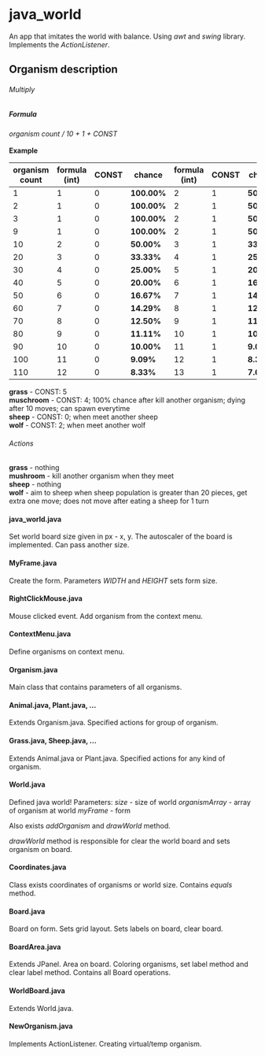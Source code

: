 # java_world
An app that imitates the world with balance. Using *awt* and *swing* library. Implements the *ActionListener*.

## Organism description
###### Multiply
##### Formula
*organism count / 10 + 1 + CONST*<br><br>
**Example**<br>
<style type="text/css">
	table.tableizer-table {
		font-size: 12px;
		border: 1px solid #CCC; 
		font-family: Arial, Helvetica, sans-serif;
	} 
	.tableizer-table td {
		padding: 4px;
		margin: 3px;
		border: 1px solid #CCC;
	}
	.tableizer-table th {
		background-color: #104E8B; 
		color: #FFF;
		font-weight: bold;
	}
</style>
<table>
<thead><tr><th>organism count</th><th>formula (int)</th><th>CONST</th><th>chance</th><th>formula (int)</th><th>CONST</th><th>chance</th><th>formula (int)</th><th>CONST</th><th>chance</th></tr></thead><tbody>
 <tr><td>1</td><td>1</td><td>0</td><td><b>100.00%</b></td><td>2</td><td>1</td><td><b>50.00%</b></td><td>6</td><td>5</td><td><b>16.67%</b></td></tr>
 <tr><td>2</td><td>1</td><td>0</td><td><b>100.00%</b></td><td>2</td><td>1</td><td><b>50.00%</b></td><td>6</td><td>5</td><td><b>16.67%</b></td></tr>
 <tr><td>3</td><td>1</td><td>0</td><td><b>100.00%</b></td><td>2</td><td>1</td><td><b>50.00%</b></td><td>6</td><td>5</td><td><b>16.67%</b></td></tr>
 <tr><td>9</td><td>1</td><td>0</td><td><b>100.00%</b></td><td>2</td><td>1</td><td><b>50.00%</b></td><td>6</td><td>5</td><td><b>16.67%</b></td></tr>
 <tr><td>10</td><td>2</td><td>0</td><td><b>50.00%</b></td><td>3</td><td>1</td><td><b>33.33%</b></td><td>7</td><td>5</td><td><b>14.29%</b></td></tr>
 <tr><td>20</td><td>3</td><td>0</td><td><b>33.33%</b></td><td>4</td><td>1</td><td><b>25.00%</b></td><td>8</td><td>5</td><td><b>12.50%</b></td></tr>
 <tr><td>30</td><td>4</td><td>0</td><td><b>25.00%</b></td><td>5</td><td>1</td><td><b>20.00%</b></td><td>9</td><td>5</td><td><b>11.11%</b></td></tr>
 <tr><td>40</td><td>5</td><td>0</td><td><b>20.00%</b></td><td>6</td><td>1</td><td><b>16.67%</b></td><td>10</td><td>5</td><td><b>10.00%</b></td></tr>
 <tr><td>50</td><td>6</td><td>0</td><td><b>16.67%</b></td><td>7</td><td>1</td><td><b>14.29%</b></td><td>11</td><td>5</td><td><b>9.09%</b></td></tr>
 <tr><td>60</td><td>7</td><td>0</td><td><b>14.29%</b></td><td>8</td><td>1</td><td><b>12.50%</b></td><td>12</td><td>5</td><td><b>8.33%</b></td></tr>
 <tr><td>70</td><td>8</td><td>0</td><td><b>12.50%</b></td><td>9</td><td>1</td><td><b>11.11%</b></td><td>13</td><td>5</td><td><b>7.69%</b></td></tr>
 <tr><td>80</td><td>9</td><td>0</td><td><b>11.11%</b></td><td>10</td><td>1</td><td><b>10.00%</b></td><td>14</td><td>5</td><td><b>7.14%</b></td></tr>
 <tr><td>90</td><td>10</td><td>0</td><td><b>10.00%</b></td><td>11</td><td>1</td><td><b>9.09%</b></td><td>15</td><td>5</td><td><b>6.67%</b></td></tr>
 <tr><td>100</td><td>11</td><td>0</td><td><b>9.09%</b></td><td>12</td><td>1</td><td><b>8.33%</b></td><td>16</td><td>5</td><td><b>6.25%</b></td></tr>
 <tr><td>110</td><td>12</td><td>0</td><td><b>8.33%</b></td><td>13</td><td>1</td><td><b>7.69%</b></td><td>17</td><td>5</td><td><b>5.88%</b></td></tr>
</tbody></table>

**grass** - CONST: 5
<br>
**muschroom** - CONST: 4; 100% chance after kill another organism; dying after 10 moves; can spawn everytime
<br>
**sheep** - CONST: 0; when meet another sheep
<br>
**wolf** - CONST: 2; when meet another wolf

###### Actions
**grass** - nothing
<br>
**mushroom** - kill another organism when they meet
<br>
**sheep** - nothing
<br>
**wolf** - aim to sheep when sheep population is greater than 20 pieces, get extra one move; does not move after eating a sheep for 1 turn

#### java_world.java
Set world board size given in px - x, y. The autoscaler of the board is implemented. Can pass another size.

#### MyFrame.java
Create the form. Parameters *WIDTH* and *HEIGHT* sets form size.

#### RightClickMouse.java
Mouse clicked event. Add organism from the context menu.

#### ContextMenu.java
Define organisms on context menu.

#### Organism.java
Main class that contains parameters of all organisms.

#### Animal.java, Plant.java, ...
Extends Organism.java. Specified actions for group of organism.

#### Grass.java, Sheep.java, ...
Extends Animal.java or Plant.java. Specified actions for any kind of organism.

#### World.java
Defined java world! Parameters:
*size* - size of world
*organismArray* - array of organism at world
*myFrame* - form

Also exists *addOrganism* and *drawWorld* method.

*drawWorld* method is responsible for clear the world board and sets organism on board.

#### Coordinates.java
Class exists coordinates of organisms or world size. Contains *equals* method.

#### Board.java
Board on form. Sets grid layout. Sets labels on board, clear board.

#### BoardArea.java
Extends JPanel. Area on board. Coloring organisms, set label method and clear label method. Contains all Board operations.

#### WorldBoard.java
Extends World.java.

#### NewOrganism.java
Implements ActionListener. Creating virtual/temp organism.